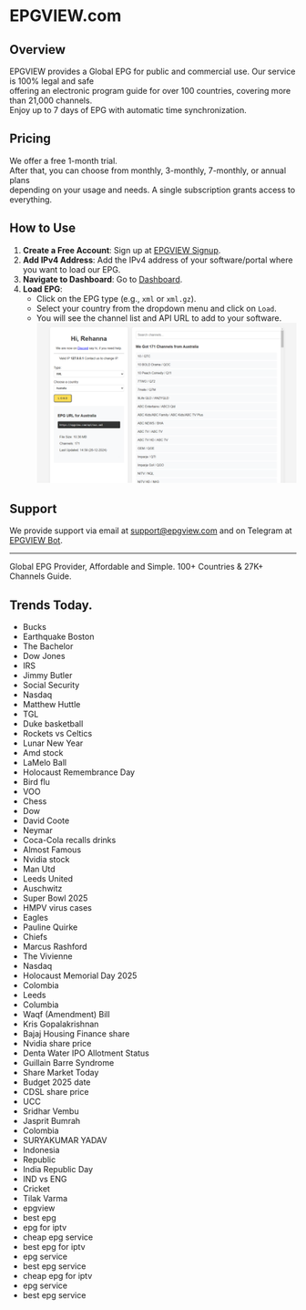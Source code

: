 # EPGVIEW.com



## Overview
EPGVIEW provides a Global EPG for public and commercial use. Our service is 100% legal and safe\
offering an electronic program guide for over 100 countries, covering more than 21,000 channels.\
Enjoy up to 7 days of EPG with automatic time synchronization.

## Pricing
We offer a free 1-month trial. \
After that, you can choose from monthly, 3-monthly, 7-monthly, or annual plans \
depending on your usage and needs. A single subscription grants access to everything.

## How to Use
1. **Create a Free Account**: Sign up at [EPGVIEW Signup](https://epgview.com/signup.php).
2. **Add IPv4 Address**: Add the IPv4 address of your software/portal where you want to load our EPG.
3. **Navigate to Dashboard**: Go to [Dashboard](https://epgview.com/dashboard.php).
4. **Load EPG**:
   - Click on the EPG type (e.g., `xml` or `xml.gz`).
   - Select your country from the dropdown menu and click on `Load`.
   - You will see the channel list and API URL to add to your software.
![EPGVIEW](img/dashboard.png)
## Support
We provide support via email at [support@epgview.com](mailto:support@epgview.com) and on Telegram at [EPGVIEW Bot](https://t.me/epgview_bot).

---

Global EPG Provider, Affordable and Simple. 100+ Countries & 27K+ Channels Guide.

## Trends Today.

- Bucks
- Earthquake Boston
- The Bachelor
- Dow Jones
- IRS
- Jimmy Butler
- Social Security
- Nasdaq
- Matthew Huttle
- TGL
- Duke basketball
- Rockets vs Celtics
- Lunar New Year
- Amd stock
- LaMelo Ball
- Holocaust Remembrance Day
- Bird flu
- VOO
- Chess
- Dow
- David Coote
- Neymar
- Coca-Cola recalls drinks
- Almost Famous
- Nvidia stock
- Man Utd
- Leeds United
- Auschwitz
- Super Bowl 2025
- HMPV virus cases
- Eagles
- Pauline Quirke
- Chiefs
- Marcus Rashford
- The Vivienne
- Nasdaq
- Holocaust Memorial Day 2025
- Colombia
- Leeds
- Columbia
- Waqf (Amendment) Bill
- Kris Gopalakrishnan
- Bajaj Housing Finance share
- Nvidia share price
- Denta Water IPO Allotment Status
- Guillain Barre Syndrome
- Share Market Today
- Budget 2025 date
- CDSL share price
- UCC
- Sridhar Vembu
- Jasprit Bumrah
- Colombia
- SURYAKUMAR YADAV
- Indonesia
- Republic
- India Republic Day
- IND vs ENG
- Cricket
- Tilak Varma
- epgview
- best epg
- epg for iptv
- cheap epg service
- best epg for iptv
- epg service
- best epg service
- cheap epg for iptv
- epg service
- best epg service

